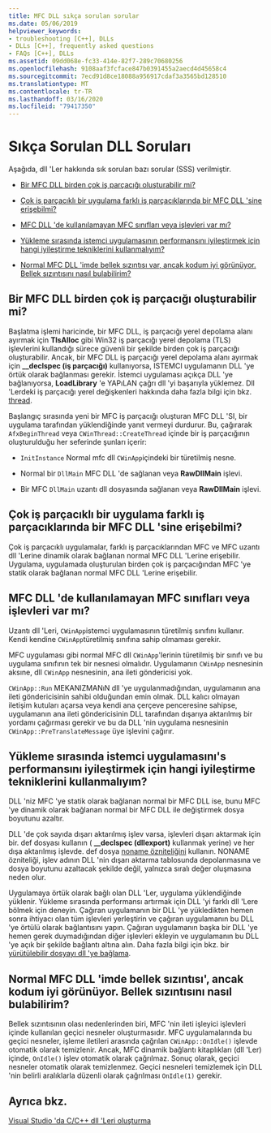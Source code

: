 ```yaml
---
title: MFC DLL sıkça sorulan sorular
ms.date: 05/06/2019
helpviewer_keywords:
- troubleshooting [C++], DLLs
- DLLs [C++], frequently asked questions
- FAQs [C++], DLLs
ms.assetid: 09dd068e-fc33-414e-82f7-289c70680256
ms.openlocfilehash: 9108aaf3fcface847b0391455a2aecd4d45658c4
ms.sourcegitcommit: 7ecd91d8ce18088a956917cdaf3a3565bd128510
ms.translationtype: MT
ms.contentlocale: tr-TR
ms.lasthandoff: 03/16/2020
ms.locfileid: "79417350"
---
```

# <a name="dll-frequently-asked-questions"></a>Sıkça Sorulan DLL Soruları

Aşağıda, dll 'Ler hakkında sık sorulan bazı sorular (SSS) verilmiştir.

- [Bir MFC DLL birden çok iş parçacığı oluşturabilir mi?](#mfc_multithreaded_1)

- [Çok iş parçacıklı bir uygulama farklı iş parçacıklarında bir MFC DLL 'sine erişebilmi?](#mfc_multithreaded_2)

- [MFC DLL 'de kullanılamayan MFC sınıfları veya işlevleri var mı?](#mfc_prohibited_classes)

- [Yükleme sırasında istemci uygulamasının performansını iyileştirmek için hangi iyileştirme tekniklerini kullanmalıyım?](#mfc_optimization)

- [Normal MFC DLL 'imde bellek sızıntısı var, ancak kodum iyi görünüyor. Bellek sızıntısını nasıl bulabilirim?](#memory_leak)

## <a name="can-an-mfc-dll-create-multiple-threads"></a><a name="mfc_multithreaded_1"></a>Bir MFC DLL birden çok iş parçacığı oluşturabilir mi?

Başlatma işlemi haricinde, bir MFC DLL, iş parçacığı yerel depolama alanı ayırmak için **TlsAlloc** gibi Win32 iş parçacığı yerel depolama (TLS) işlevlerini kullandığı sürece güvenli bir şekilde birden çok iş parçacığı oluşturabilir. Ancak, bir MFC DLL iş parçacığı yerel depolama alanı ayırmak için **__declspec (iş parçacığı)** kullanıyorsa, ISTEMCI uygulamanın DLL 'ye örtük olarak bağlanması gerekir. İstemci uygulaması açıkça DLL 'ye bağlanıyorsa, **LoadLibrary** 'e YAPıLAN çağrı dll 'yi başarıyla yüklemez. Dll 'Lerdeki iş parçacığı yerel değişkenleri hakkında daha fazla bilgi için bkz. [thread](../cpp/thread.md).

Başlangıç sırasında yeni bir MFC iş parçacığı oluşturan MFC DLL 'SI, bir uygulama tarafından yüklendiğinde yanıt vermeyi durdurur. Bu, çağırarak `AfxBeginThread` veya `CWinThread::CreateThread` içinde bir iş parçacığının oluşturulduğu her seferinde şunları içerir:

- `InitInstance` Normal mfc dll `CWinApp`içindeki bir türetilmiş nesne.

- Normal bir `DllMain` MFC DLL 'de sağlanan veya **RawDllMain** işlevi.

- Bir MFC `DllMain` uzantı dll dosyasında sağlanan veya **RawDllMain** işlevi.

## <a name="can-a-multithreaded-application-access-an-mfc-dll-in-different-threads"></a><a name="mfc_multithreaded_2"></a>Çok iş parçacıklı bir uygulama farklı iş parçacıklarında bir MFC DLL 'sine erişebilmi?

Çok iş parçacıklı uygulamalar, farklı iş parçacıklarından MFC ve MFC uzantı dll 'Lerine dinamik olarak bağlanan normal MFC DLL 'Lerine erişebilir. Uygulama, uygulamada oluşturulan birden çok iş parçacığından MFC 'ye statik olarak bağlanan normal MFC DLL 'Lerine erişebilir.

## <a name="are-there-any-mfc-classes-or-functions-that-cannot-be-used-in-an-mfc-dll"></a><a name="mfc_prohibited_classes"></a>MFC DLL 'de kullanılamayan MFC sınıfları veya işlevleri var mı?

Uzantı dll 'Leri, `CWinApp`istemci uygulamasının türetilmiş sınıfını kullanır. Kendi kendine `CWinApp`türetilmiş sınıfına sahip olmaması gerekir.

MFC uygulaması gibi normal MFC dll `CWinApp`'lerinin türetilmiş bir sınıfı ve bu uygulama sınıfının tek bir nesnesi olmalıdır. Uygulamanın `CWinApp` nesnesinin aksıne, dll `CWinApp` nesnesinin, ana ileti göndericisi yok.

`CWinApp::Run` MEKANIZMANıN dll 'ye uygulanmadığından, uygulamanın ana ileti göndericisinin sahibi olduğundan emin olmak. DLL kalıcı olmayan iletişim kutuları açarsa veya kendi ana çerçeve penceresine sahipse, uygulamanın ana ileti göndericisinin DLL tarafından dışarıya aktarılmış bir yordamı çağırması gerekir ve bu da DLL 'nin uygulama nesnesinin `CWinApp::PreTranslateMessage` üye işlevini çağırır.

## <a name="what-optimization-techniques-should-i-use-to-improve-the-client-application39s-performance-when-loading"></a><a name="mfc_optimization"></a>Yükleme sırasında istemci uygulamasını&#39;s performansını iyileştirmek için hangi iyileştirme tekniklerini kullanmalıyım?

DLL 'niz MFC 'ye statik olarak bağlanan normal bir MFC DLL ise, bunu MFC 'ye dinamik olarak bağlanan normal bir MFC DLL ile değiştirmek dosya boyutunu azaltır.

DLL 'de çok sayıda dışarı aktarılmış işlev varsa, işlevleri dışarı aktarmak için bir. def dosyası kullanın ( **__declspec (dllexport)** kullanmak yerine) ve her dışa aktarılmış işlevde. def dosya [noname özniteliğini](exporting-functions-from-a-dll-by-ordinal-rather-than-by-name.md) kullanın. NONAME özniteliği, işlev adının DLL 'nin dışarı aktarma tablosunda depolanmasına ve dosya boyutunu azaltacak şekilde değil, yalnızca sıralı değer oluşmasına neden olur.

Uygulamaya örtük olarak bağlı olan DLL 'Ler, uygulama yüklendiğinde yüklenir. Yükleme sırasında performansı artırmak için DLL 'yi farklı dll 'Lere bölmek için deneyin. Çağıran uygulamanın bir DLL 'ye yükledikten hemen sonra ihtiyacı olan tüm işlevleri yerleştirin ve çağıran uygulamanın bu DLL 'ye örtülü olarak bağlantısını yapın. Çağıran uygulamanın başka bir DLL 'ye hemen gerek duymadığından diğer işlevleri ekleyin ve uygulamanın bu DLL 'ye açık bir şekilde bağlantı altına alın. Daha fazla bilgi için bkz. bir [yürütülebilir dosyayı dll 'ye bağlama](linking-an-executable-to-a-dll.md#determining-which-linking-method-to-use).

## <a name="there39s-a-memory-leak-in-my-regular-mfc-dll-but-my-code-looks-fine-how-can-i-find-the-memory-leak"></a><a name="memory_leak"></a>Normal MFC DLL 'imde bellek sızıntısı&#39;, ancak kodum iyi görünüyor. Bellek sızıntısını nasıl bulabilirim?

Bellek sızıntısının olası nedenlerinden biri, MFC 'nin ileti işleyici işlevleri içinde kullanılan geçici nesneler oluşturmasıdır. MFC uygulamalarında bu geçici nesneler, işleme iletileri arasında çağrılan `CWinApp::OnIdle()` işlevde otomatik olarak temizlenir. Ancak, MFC dinamik bağlantı kitaplıkları (dll 'Ler) içinde, `OnIdle()` işlev otomatik olarak çağrılmaz. Sonuç olarak, geçici nesneler otomatik olarak temizlenmez. Geçici nesneleri temizlemek için DLL 'nin belirli aralıklarla düzenli olarak çağrılması `OnIdle(1)` gerekir.

## <a name="see-also"></a>Ayrıca bkz.

[Visual Studio 'da C/C++ dll 'Leri oluşturma](dlls-in-visual-cpp.md)
